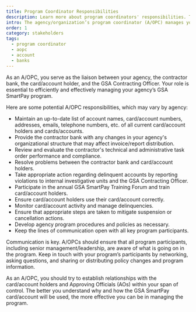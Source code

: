 ```yaml
---
title: Program Coordinator Responsibilities
description: Learn more about program coordinators' responsibilities. They serve as the as the liaison between agencies, contracting banks, and the account holder.
intro: The agency/organization’s program coordinator (A/OPC) manages your agency’s GSA SmartPay® program.
order: 1
category: stakeholders
tags:
  - program coordinator
  - aopc
  - account
  - banks
---
```


As an A/OPC, you serve as the liaison between your agency, the contractor bank, the card/account holder, and the GSA Contracting Officer. Your role is essential to efficiently and effectively managing your agency’s GSA SmartPay program.

Here are some potential A/OPC responsibilities, which may vary by agency:

- Maintain an up-to-date list of account names, card/account numbers, addresses, emails, telephone numbers, etc. of all current card/account holders and cards/accounts.
- Provide the contractor bank with any changes in your agency's organizational structure that may affect invoice/report distribution.
- Review and evaluate the contractor's technical and administrative task order performance and compliance.
- Resolve problems between the contractor bank and card/account holders.
- Take appropriate action regarding delinquent accounts by reporting violations to internal investigative units and the GSA Contracting Officer.
- Participate in the annual GSA SmartPay Training Forum and train card/account holders.
- Ensure card/account holders use their card/account correctly.
- Monitor card/account activity and manage delinquencies.
- Ensure that appropriate steps are taken to mitigate suspension or cancellation actions.
- Develop agency program procedures and policies as necessary.
- Keep the lines of communication open with all key program participants.

Communication is key. A/OPCs should ensure that all program participants, including senior management/leadership, are aware of what is going on in the program. Keep in touch with your program’s participants by networking, asking questions, and sharing or distributing policy changes and program information.

As an A/OPC, you should try to establish relationships with the card/account holders and Approving Officials (AOs) within your span of control. The better you understand why and how the GSA SmartPay card/account will be used, the more effective you can be in managing the program.
